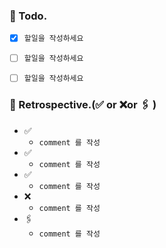 ### 📌 Todo.

- [x] `할일을 작성하세요`
- [ ] `할일을 작성하세요`
- [ ] `할일을 작성하세요`


### 🧐 Retrospective.(✅ or ❌or 🖇 ) 

- ✅ 
   - `comment 를 작성`
- ✅ 
   - `comment 를 작성`
- ✅
   - `comment 를 작성`
- ❌
   - `comment 를 작성`
- 🖇 
   - `comment 를 작성`

